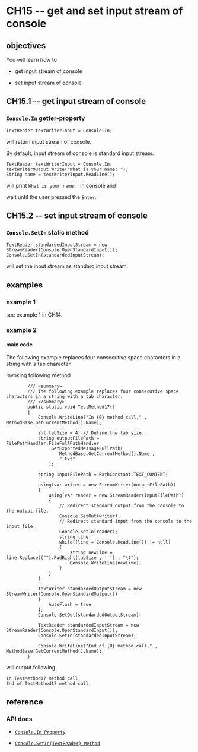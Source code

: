 # CH15 -- get and set input stream of console
## objectives
You will learn how to

+ get input stream of console

+ set input stream of console

## CH15.1 -- get input stream of console
### `Console.In` getter-property

```
TextReader textWriterInput = Console.In;
```

will return input stream of console.

By default, input stream of console is standard input stream.

```
TextReader textWriterInput = Console.In;
textWriterOutput.Write("What is your name: ");
String name = textWriterInput.ReadLine();
```

will print `What is your name: ` in console and 

wait until the user pressed the `Enter`.

## CH15.2 -- set input stream of console
### `Console.SetIn` static method

```
TextReader standardedInputStream = new StreamReader(Console.OpenStandardInput());
Console.SetIn(standardedInputStream);
```

will set the input stream as standard input stream.

## examples
### example 1
see example 1 in CH14.

### example 2
#### main code
The following example replaces four consecutive space characters in a string with a tab character.

Invoking following method

```
        /// <summary>
        /// The following example replaces four consecutive space characters in a string with a tab character.
        /// </summary>
        public static void TestMethod17()
        {
            Console.WriteLine("In {0} method call," , MethodBase.GetCurrentMethod().Name);

            int tabSize = 4; // Define the tab size.
            string outputFilePath = FilePathHandler.FileFullPathHandler
                .GetExportedMessageFullPath(
                    MethodBase.GetCurrentMethod().Name ,
                    ".txt"
                );

            string inputFilePath = PathConstant.TEXT_CONTENT;

            using(var writer = new StreamWriter(outputFilePath))
            {
                using(var reader = new StreamReader(inputFilePath))
                {
                    // Redirect standard output from the console to the output file.
                    Console.SetOut(writer);
                    // Redirect standard input from the console to the input file.
                    Console.SetIn(reader);
                    string line;
                    while((line = Console.ReadLine()) != null)
                    {
                        string newLine = line.Replace(("").PadRight(tabSize , ' ') , "\t");
                        Console.WriteLine(newLine);
                    }
                }
            }

            TextWriter standardedOutputStream = new StreamWriter(Console.OpenStandardOutput())
            {
                AutoFlush = true
            };
            Console.SetOut(standardedOutputStream);

            TextReader standardedInputStream = new StreamReader(Console.OpenStandardInput());
            Console.SetIn(standardedInputStream);

            Console.WriteLine("End of {0} method call," , MethodBase.GetCurrentMethod().Name);
        }
```

will output following

```
In TestMethod17 method call,
End of TestMethod17 method call,
```

## reference
### API docs
+ [`Console.In Property`](https://learn.microsoft.com/en-us/dotnet/api/system.console.in?view=net-8.0)

+ [`Console.SetIn(TextReader) Method`](https://learn.microsoft.com/en-us/dotnet/api/system.console.setin?view=net-8.0)